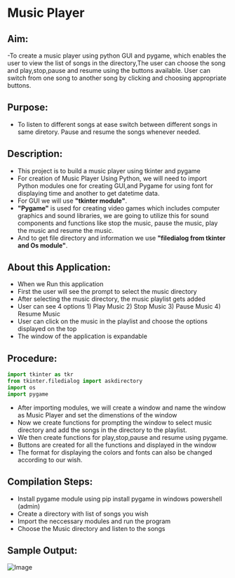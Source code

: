 
# Music Player

## Aim:

-To create a music player using python GUI and pygame, which enables the user to view the list of songs in the directory,The user can choose the song and play,stop,pause and resume using the buttons available. User can switch from one song to another song by clicking and choosing appropriate buttons.

## Purpose:

- To listen to different songs at ease switch between different songs in same diretory. Pause and resume the songs whenever needed.

## Description:

- This project is to build a music player using tkinter and pygame
- For creation of Music Player Using Python, we will need to import Python modules one for creating GUI,and Pygame for using  font for displaying time and another to get datetime data.
- For GUI we will use **"tkinter module"**.
- **"Pygame"** is used for creating video games which includes computer graphics and sound libraries, we are going to utilize this for sound components and functions like stop the music, pause the music, play the music and resume the music.
- And to get file directory and information we use **"filedialog from tkinter and Os module"**.

## About this Application:

- When we Run this application
- First the user will see the prompt to select the music directory
- After selecting the music directory, the music playlist gets added
- User can see 4 options 1) Play Music 2) Stop Music 3) Pause Music 4) Resume Music
- User can click on the music in the playlist and choose the options displayed on the top 
- The window of the application is expandable

## Procedure: 
```python
import tkinter as tkr
from tkinter.filedialog import askdirectory
import os
import pygame
```
- After importing modules, we will create a window and name the window as Music Player and set the dimenstions of the window
- Now we create functions for prompting the window to select music directory and add the songs in the directory to the playlist.
- We then create functions for play,stop,pause and resume using pygame.
- Buttons are created for all the functions and displayed in the window
- The format for displaying the colors and fonts can also be changed according to our wish.

## Compilation Steps:

- Install pygame module using pip install pygame in windows powershell (admin)
- Create a directory with list of songs you wish
- Import the neccessary modules and run the program
- Choose the Music directory and listen to the songs

## Sample Output:
![Image](https://user-images.githubusercontent.com/53329034/122674245-e1c46480-d1f1-11eb-9914-1fc8c790ae69.png)

